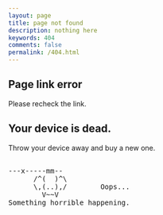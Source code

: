 ```yaml
---
layout: page
title: page not found
description: nothing here
keywords: 404
comments: false
permalink: /404.html
---
```




## Page link error

Please recheck the link.


## Your device is dead.

Throw your device away and buy a new one.

<!----------------------------------------------------------------
         mm
      /^(  )^\                     Ascii arts included in this page:
      \,(..),/                     - R2D2, provided by: http://www.chris.com/
        V~~V                       - Texts, generated from: http://www.network-science.de/ascii/  
                                   http:// cnfeat.github.io
            
------------------------------------------------------------------>

  <style>
    pre {
          background: none;
          border: none;
    }
  </style>

  <pre>         
---x-----mm--
      /^(  )^\
      \,(..),/        Oops...
        V~~V                     
Something horrible happening.
    </pre>
